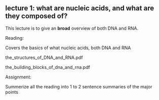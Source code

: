 lecture 1: what are nucleic acids, and what are they composed of?
---------

This lecture is to give an **broad** overview of both DNA and RNA. 



Reading:

Covers the basics of what nucleic acids, both DNA and RNA

the_structures_of_DNA_and_RNA.pdf

the_building_blocks_of_dna_and_rna.pdf



Assignment: 

Summerize all the reading into 1 to 2 sentence summaries of the major points




